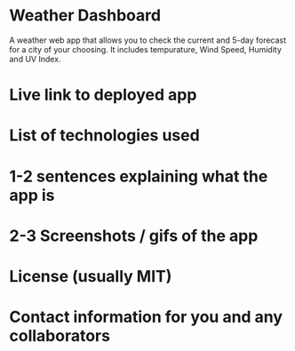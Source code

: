 # Weather Dashboard
A weather web app that allows you to check the current and 5-day forecast for a city of your choosing. It includes tempurature, Wind Speed, Humidity and UV Index.

# Live link to deployed app

# List of technologies used

# 1-2 sentences explaining what the app is

# 2-3 Screenshots / gifs of the app

# License (usually MIT)

# Contact information for you and any collaborators
